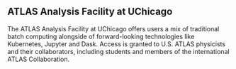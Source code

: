 ## ATLAS Analysis Facility at UChicago

The ATLAS Analysis Facility at UChicago offers users a mix of traditional batch computing alongside of forward-looking technologies like Kubernetes, Jupyter and Dask. Access is granted to U.S. ATLAS physicists and their collaborators, including students and members of the international ATLAS Collaboration.
